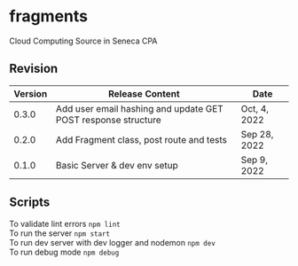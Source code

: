 # fragments

Cloud Computing Source in Seneca CPA

## Revision

| Version | Release Content                  | Date        |
| ------- | -------------------------------- | ----------- |
| 0.3.0   | Add user email hashing and update GET POST response structure | Oct, 4, 2022 | 
| 0.2.0   | Add Fragment class, post route and tests | Sep 28, 2022 |
| 0.1.0   | Basic Server & dev env setup<br> | Sep 9, 2022 |

## Scripts

To validate lint errors `npm lint` <br>
To run the server `npm start` <br>
To run dev server with dev logger and nodemon `npm dev` <br>
To run debug mode `npm debug`
